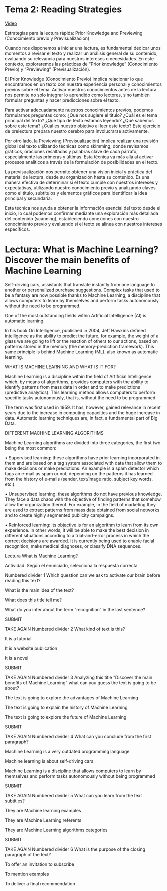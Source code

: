 # Tema 2: Reading Strategies

[Video](https://www.youtube.com/watch?v=WCTsOib5s_k)

Estrategias para la lectura rápida: Prior Knowledge and Previewing (Conocimiento previo y Previsualización)

Cuando nos disponemos a iniciar una lectura, es fundamental dedicar unos momentos a revisar el texto y realizar un análisis general de su contenido, evaluando su relevancia para nuestros intereses o necesidades. En este contexto, exploraremos las prácticas de “Prior knowledge” (Conocimiento Previo) y “Previewing” (Previsualización).

El Prior Knowledge (Conocimiento Previo) implica relacionar lo que encontramos en un texto con nuestra experiencia personal y conocimientos previos sobre el tema. Activar nuestros conocimientos antes de la lectura nos permite no solo integrar lo aprendido como lectores, sino también formular preguntas y hacer predicciones sobre el texto.

Para activar adecuadamente nuestros conocimientos previos, podemos formularnos preguntas como: ¿Qué nos sugiere el título? ¿Cuál es el tema principal del texto? ¿Qué tipo de texto estamos leyendo? ¿Qué sabemos sobre este tema? ¿Cuál es nuestro objetivo al leer este texto? Este ejercicio de prelectura prepara nuestro cerebro para involucrarse activamente.

Por otro lado, la Previewing (Previsualización) implica realizar una revisión global del texto utilizando técnicas como skimming, donde revisamos gráficos, oraciones resaltadas y palabras clave de cada párrafo, especialmente las primeras y últimas. Esta técnica va más allá al activar procesos analíticos a través de la formulación de posibilidades en el texto.

La previsualización nos permite obtener una visión inicial y práctica del material de lectura, desde su organización hasta su contenido. Es una manera efectiva de determinar si el texto cumple con nuestros intereses y expectativas, utilizando nuestro conocimiento previo y analizando claves como el título, subtítulos y elementos gráficos para identificar la idea principal y secundaria.

Esta técnica nos ayuda a obtener la información esencial del texto desde el inicio, lo cual podemos confirmar mediante una exploración más detallada del contenido (scanning), estableciendo conexiones con nuestro conocimiento previo y evaluando si el texto se alinea con nuestros intereses específicos.


# Lectura: What is Machine Learning? Discover the main benefits of Machine Learning


Self-driving cars, assistants that translate instantly from one language to another or personalized purchase suggestions. Complex tasks that used to be a fantasy are now possible thanks to Machine Learning, a discipline that allows computers to learn by themselves and perform tasks autonomously without the need to be programmed.

One of the most outstanding fields within Artificial Intelligence (AI) is automatic learning.

In his book On Intelligence, published in 2004, Jeff Hawkins defined intelligence as the ability to predict the future, for example, the weight of a glass we are going to lift or the reaction of others to our actions, based on patterns stored in the memory (the memory-prediction framework). This same principle is behind Machine Learning (ML), also known as automatic learning.

WHAT IS MACHINE LEARNING AND WHAT IS IT FOR?

Machine Learning is a discipline within the field of Artificial Intelligence which, by means of algorithms, provides computers with the ability to identify patterns from mass data in order and to make predictions (predictive analytics). This learning method allows computers to perform specific tasks autonomously, that is, without the need to be programmed.

The term was first used in 1959. It has, however, gained relevance in recent years due to the increase in computing capacities and the huge increase in data. Automatic learning techniques are, in fact, a fundamental part of Big Data.

DIFFERENT MACHINE LEARNING ALGORITHMS

Machine Learning algorithms are divided into three categories, the first two being the most common:

•
Supervised learning: these algorithms have prior learning incorporated in them and are based on a tag system associated with data that allow them to make decisions or make predictions. An example is a spam detector which tags an e-mail as spam or not, depending on the patterns it has learned from the history of e-mails (sender, text/image ratio, subject key words, etc.).

•
Unsupervised learning: these algorithms do not have previous knowledge. They face a data chaos with the objective of finding patterns that somehow allow the organization thereof. For example, in the field of marketing they are used to extract patterns from mass data obtained from social networks and to create highly segmented publicity campaigns.

•
Reinforced learning: its objective is for an algorithm to learn from its own experience. In other words, it will be able to make the best decision in different situations according to a trial-and-error process in which the correct decisions are awarded. It is currently being used to enable facial recognition, make medical diagnoses, or classify DNA sequences.

[Lectura What is Machine Learning?](./Lectura-What-is-Machine-Learning.pdf)

Actividad: Según el enunciado, selecciona la respuesta correcta

Numbered divider 1
Which question can we ask to activate our brain before reading this text?

What is the main idea of the text?

What does this title tell me?

What do you infer about the term “recognition” in the last sentence?

SUBMIT


TAKE AGAIN
Numbered divider 2
What kind of text is this?

It is a tutorial

It is a website publication

It is a novel

SUBMIT


TAKE AGAIN
Numbered divider 3
Analyzing this title “Discover the main benefits of Machine Learning” what can you guess the text is going to be about?

The text is going to explore the advantages of Machine Learning

The text is going to explain the history of Machine Learning

The text is going to explore the future of Machine Learning

SUBMIT


TAKE AGAIN
Numbered divider 4
What can you conclude from the first paragraph?

Machine Learning is a very outdated programming language

Machine learning is about self-driving cars

Machine Learning is a discipline that allows computers to learn by themselves and perform tasks autonomously without being programmed

SUBMIT


TAKE AGAIN
Numbered divider 5
What can you learn from the text subtitles?  

They are Machine learning examples

They are Machine Learning referents

They are Machine Learning algorithms categories

SUBMIT


TAKE AGAIN
Numbered divider 6
What is the purpose of the closing paragraph of the text?

To offer an invitation to subscribe

To mention examples

To deliver a final recommendation

